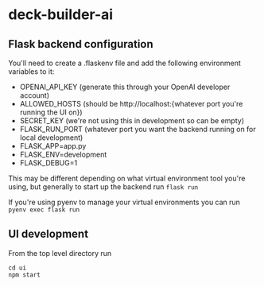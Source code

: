 # deck-builder-ai

## Flask backend configuration
You'll need to create a .flaskenv file and add the following environment variables to it:
- OPENAI_API_KEY (generate this through your OpenAI developer account)
- ALLOWED_HOSTS (should be http://localhost:{whatever port you're running the UI on})
- SECRET_KEY (we're not using this in development so can be empty)
- FLASK_RUN_PORT (whatever port you want the backend running on for local development)
- FLASK_APP=app.py
- FLASK_ENV=development
- FLASK_DEBUG=1

This may be different depending on what virtual environment tool you're using, but generally to start up the backend run `flask run`

If you're using pyenv to manage your virtual environments you can run `pyenv exec flask run`


## UI development
From the top level directory run
```
cd ui
npm start
```
